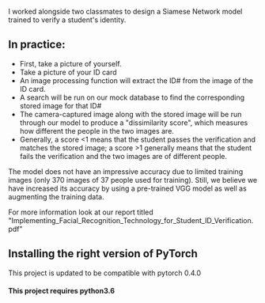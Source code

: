 I worked alongside two classmates to design a Siamese Network model trained to verify a student's identity. 
## In practice:
- First, take a picture of yourself.
- Take a picture of your ID card
- An image processing function will extract the ID# from the image of the ID card.
- A search will be run on our mock database to find the corresponding stored image for that ID#
- The camera-captured image along with the stored image will be run through our model to produce a "dissimilarity score", which measures how different the people in the two images are.
- Generally, a score <1 means that the student passes the verification and matches the stored image; a score >1 generally means that the student fails the verification and the two images are of different people. 

The model does not have an impressive accuracy due to limited training images (only 370 images of 37 people used for training). Still, we believe we have increased its accuracy by using a pre-trained VGG model as well as augmenting the training data.

For more information look at our report titled "Implementing_Facial_Recognition_Technology_for_Student_ID_Verification.pdf"


## Installing the right version of PyTorch 
This project is updated to be compatible with pytorch 0.4.0



#### This project requires python3.6

